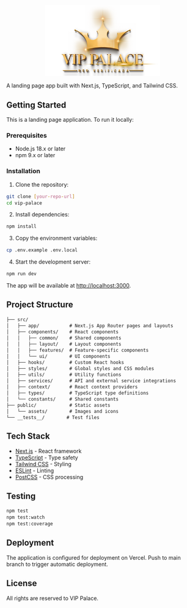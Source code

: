 <div align="center">
  <img src="public/assets/Logo_w_title.png" alt="VIP Palace Logo" width="300" />
</div>

A landing page app built with Next.js, TypeScript, and Tailwind CSS.

## Getting Started

This is a landing page application. To run it locally:

### Prerequisites

- Node.js 18.x or later
- npm 9.x or later

### Installation

1. Clone the repository:
```bash
git clone [your-repo-url]
cd vip-palace
```

2. Install dependencies:
```bash
npm install
```

3. Copy the environment variables:
```bash
cp .env.example .env.local
```

4. Start the development server:
```bash
npm run dev
```

The app will be available at [http://localhost:3000](http://localhost:3000).

## Project Structure

```
├── src/
│   ├── app/           # Next.js App Router pages and layouts
│   ├── components/    # React components
│   │   ├── common/    # Shared components
│   │   ├── layout/    # Layout components
│   │   ├── features/  # Feature-specific components
│   │   └── ui/        # UI components
│   ├── hooks/         # Custom React hooks
│   ├── styles/        # Global styles and CSS modules
│   ├── utils/         # Utility functions
│   ├── services/      # API and external service integrations
│   ├── context/       # React context providers
│   ├── types/         # TypeScript type definitions
│   └── constants/     # Shared constants
├── public/            # Static assets
│   └── assets/        # Images and icons
└── __tests__/        # Test files
```

## Tech Stack

- [Next.js](https://nextjs.org/) - React framework
- [TypeScript](https://www.typescriptlang.org/) - Type safety
- [Tailwind CSS](https://tailwindcss.com/) - Styling
- [ESLint](https://eslint.org/) - Linting
- [PostCSS](https://postcss.org/) - CSS processing

## Testing

```bash
npm test
npm test:watch
npm test:coverage
```

## Deployment

The application is configured for deployment on Vercel. Push to main branch to trigger automatic deployment.

## License

All rights are reserved to VIP Palace.
